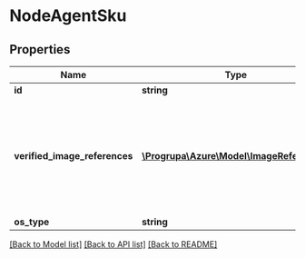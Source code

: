 # NodeAgentSku

## Properties
Name | Type | Description | Notes
------------ | ------------- | ------------- | -------------
**id** | **string** |  | [optional] 
**verified_image_references** | [**\Progrupa\Azure\Model\ImageReference[]**](ImageReference.md) | This collection is not exhaustive (the node agent may be compatible with other images). | [optional] 
**os_type** | **string** |  | [optional] 

[[Back to Model list]](../README.md#documentation-for-models) [[Back to API list]](../README.md#documentation-for-api-endpoints) [[Back to README]](../README.md)


